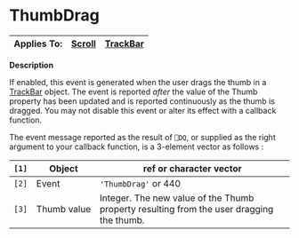 




<h1 class="heading"><span class="name">ThumbDrag</span></h1>

| Applies To: | [Scroll](../a-z/scroll.md) | [TrackBar](../a-z/trackbar.md) |
| --- | --- | ---  |


**Description**


If enabled, this event is generated when the user drags the thumb in a [TrackBar](../a-z/trackbar.md) object. The event is reported *after* the value of the Thumb property has been updated and is reported continuously as the thumb is dragged. You may not disable this event or alter its effect with a callback function.


The event message reported as the result of `⎕DQ`, or supplied as the right argument to your callback function, is a 3-element vector as follows :


| `[1]` | Object | ref or character vector |
| --- | --- | ---  |
| `[2]` | Event | `'ThumbDrag'` or 440 |
| `[3]` | Thumb value | Integer. The new value of the Thumb property resulting from the user dragging the thumb. |



